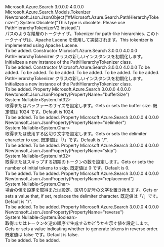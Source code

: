 <Type Name="PathHierarchyTokenizer" FullName="Microsoft.Azure.Search.Models.PathHierarchyTokenizer">
  <TypeSignature Language="C#" Value="public class PathHierarchyTokenizer : Microsoft.Azure.Search.Models.Tokenizer" />
  <TypeSignature Language="ILAsm" Value=".class public auto ansi beforefieldinit PathHierarchyTokenizer extends Microsoft.Azure.Search.Models.Tokenizer" />
  <TypeSignature Language="DocId" Value="T:Microsoft.Azure.Search.Models.PathHierarchyTokenizer" />
  <TypeSignature Language="VB.NET" Value="Public Class PathHierarchyTokenizer&#xA;Inherits Tokenizer" />
  <TypeSignature Language="F#" Value="type PathHierarchyTokenizer = class&#xA;    inherit Tokenizer" />
  <AssemblyInfo>
    <AssemblyName>Microsoft.Azure.Search</AssemblyName>
    <AssemblyVersion>3.0.0.0</AssemblyVersion>
    <AssemblyVersion>4.0.0.0</AssemblyVersion>
  </AssemblyInfo>
  <Base>
    <BaseTypeName>Microsoft.Azure.Search.Models.Tokenizer</BaseTypeName>
  </Base>
  <Interfaces />
  <Attributes>
    <Attribute>
      <AttributeName>Newtonsoft.Json.JsonObject("#Microsoft.Azure.Search.PathHierarchyTokenizer")</AttributeName>
    </Attribute>
    <Attribute>
      <AttributeName>System.Obsolete("This type is obsolete. Please use PathHierarchyTokenizerV2 instead.")</AttributeName>
    </Attribute>
  </Attributes>
  <Docs>
    <summary>
            <span data-ttu-id="a6f1b-101">パスのような階層のトークナイザ。</span><span class="sxs-lookup"><span data-stu-id="a6f1b-101">Tokenizer for path-like hierarchies.</span></span> <span data-ttu-id="a6f1b-102">このトークナイザは、Apache Lucene を使用して実装されます。</span><span class="sxs-lookup"><span data-stu-id="a6f1b-102">This tokenizer is implemented using Apache Lucene.</span></span>
            <see href="http://lucene.apache.org/core/4_10_3/analyzers-common/org/apache/lucene/analysis/path/PathHierarchyTokenizer.html" /></summary>
    <remarks>To be added.</remarks>
  </Docs>
  <Members>
    <Member MemberName=".ctor">
      <MemberSignature Language="C#" Value="public PathHierarchyTokenizer ();" />
      <MemberSignature Language="ILAsm" Value=".method public hidebysig specialname rtspecialname instance void .ctor() cil managed" />
      <MemberSignature Language="DocId" Value="M:Microsoft.Azure.Search.Models.PathHierarchyTokenizer.#ctor" />
      <MemberSignature Language="VB.NET" Value="Public Sub New ()" />
      <MemberType>Constructor</MemberType>
      <AssemblyInfo>
        <AssemblyName>Microsoft.Azure.Search</AssemblyName>
        <AssemblyVersion>3.0.0.0</AssemblyVersion>
        <AssemblyVersion>4.0.0.0</AssemblyVersion>
      </AssemblyInfo>
      <Parameters />
      <Docs>
        <summary>
            <span data-ttu-id="a6f1b-103">PathHierarchyTokenizer クラスの新しいインスタンスを初期化します。</span><span class="sxs-lookup"><span data-stu-id="a6f1b-103">Initializes a new instance of the PathHierarchyTokenizer class.</span></span>
            </summary>
        <remarks>To be added.</remarks>
      </Docs>
    </Member>
    <Member MemberName=".ctor">
      <MemberSignature Language="C#" Value="public PathHierarchyTokenizer (string name, Nullable&lt;char&gt; delimiter = null, Nullable&lt;char&gt; replacement = null, Nullable&lt;int&gt; bufferSize = null, Nullable&lt;bool&gt; reverseTokenOrder = null, Nullable&lt;int&gt; numberOfTokensToSkip = null);" />
      <MemberSignature Language="ILAsm" Value=".method public hidebysig specialname rtspecialname instance void .ctor(string name, valuetype System.Nullable`1&lt;char&gt; delimiter, valuetype System.Nullable`1&lt;char&gt; replacement, valuetype System.Nullable`1&lt;int32&gt; bufferSize, valuetype System.Nullable`1&lt;bool&gt; reverseTokenOrder, valuetype System.Nullable`1&lt;int32&gt; numberOfTokensToSkip) cil managed" />
      <MemberSignature Language="DocId" Value="M:Microsoft.Azure.Search.Models.PathHierarchyTokenizer.#ctor(System.String,System.Nullable{System.Char},System.Nullable{System.Char},System.Nullable{System.Int32},System.Nullable{System.Boolean},System.Nullable{System.Int32})" />
      <MemberSignature Language="VB.NET" Value="Public Sub New (name As String, Optional delimiter As Nullable(Of Char) = null, Optional replacement As Nullable(Of Char) = null, Optional bufferSize As Nullable(Of Integer) = null, Optional reverseTokenOrder As Nullable(Of Boolean) = null, Optional numberOfTokensToSkip As Nullable(Of Integer) = null)" />
      <MemberSignature Language="F#" Value="new Microsoft.Azure.Search.Models.PathHierarchyTokenizer : string * Nullable&lt;char&gt; * Nullable&lt;char&gt; * Nullable&lt;int&gt; * Nullable&lt;bool&gt; * Nullable&lt;int&gt; -&gt; Microsoft.Azure.Search.Models.PathHierarchyTokenizer" Usage="new Microsoft.Azure.Search.Models.PathHierarchyTokenizer (name, delimiter, replacement, bufferSize, reverseTokenOrder, numberOfTokensToSkip)" />
      <MemberType>Constructor</MemberType>
      <AssemblyInfo>
        <AssemblyName>Microsoft.Azure.Search</AssemblyName>
        <AssemblyVersion>3.0.0.0</AssemblyVersion>
        <AssemblyVersion>4.0.0.0</AssemblyVersion>
      </AssemblyInfo>
      <Parameters>
        <Parameter Name="name" Type="System.String" />
        <Parameter Name="delimiter" Type="System.Nullable&lt;System.Char&gt;" />
        <Parameter Name="replacement" Type="System.Nullable&lt;System.Char&gt;" />
        <Parameter Name="bufferSize" Type="System.Nullable&lt;System.Int32&gt;" />
        <Parameter Name="reverseTokenOrder" Type="System.Nullable&lt;System.Boolean&gt;" />
        <Parameter Name="numberOfTokensToSkip" Type="System.Nullable&lt;System.Int32&gt;" />
      </Parameters>
      <Docs>
        <param name="name">To be added.</param>
        <param name="delimiter">To be added.</param>
        <param name="replacement">To be added.</param>
        <param name="bufferSize">To be added.</param>
        <param name="reverseTokenOrder">To be added.</param>
        <param name="numberOfTokensToSkip">To be added.</param>
        <summary>
            <span data-ttu-id="a6f1b-104">PathHierarchyTokenizer クラスの新しいインスタンスを初期化します。</span><span class="sxs-lookup"><span data-stu-id="a6f1b-104">Initializes a new instance of the PathHierarchyTokenizer class.</span></span>
            </summary>
        <remarks>To be added.</remarks>
      </Docs>
    </Member>
    <Member MemberName="BufferSize">
      <MemberSignature Language="C#" Value="public Nullable&lt;int&gt; BufferSize { get; set; }" />
      <MemberSignature Language="ILAsm" Value=".property instance valuetype System.Nullable`1&lt;int32&gt; BufferSize" />
      <MemberSignature Language="DocId" Value="P:Microsoft.Azure.Search.Models.PathHierarchyTokenizer.BufferSize" />
      <MemberSignature Language="VB.NET" Value="Public Property BufferSize As Nullable(Of Integer)" />
      <MemberSignature Language="F#" Value="member this.BufferSize : Nullable&lt;int&gt; with get, set" Usage="Microsoft.Azure.Search.Models.PathHierarchyTokenizer.BufferSize" />
      <MemberType>Property</MemberType>
      <AssemblyInfo>
        <AssemblyName>Microsoft.Azure.Search</AssemblyName>
        <AssemblyVersion>3.0.0.0</AssemblyVersion>
        <AssemblyVersion>4.0.0.0</AssemblyVersion>
      </AssemblyInfo>
      <Attributes>
        <Attribute>
          <AttributeName>Newtonsoft.Json.JsonProperty(PropertyName="bufferSize")</AttributeName>
        </Attribute>
      </Attributes>
      <ReturnValue>
        <ReturnType>System.Nullable&lt;System.Int32&gt;</ReturnType>
      </ReturnValue>
      <Docs>
        <summary>
            <span data-ttu-id="a6f1b-105">取得またはバッファーのサイズを設定します。</span><span class="sxs-lookup"><span data-stu-id="a6f1b-105">Gets or sets the buffer size.</span></span> <span data-ttu-id="a6f1b-106">既定値は 1024 です。</span><span class="sxs-lookup"><span data-stu-id="a6f1b-106">Default is 1024.</span></span>
            </summary>
        <value>To be added.</value>
        <remarks>To be added.</remarks>
      </Docs>
    </Member>
    <Member MemberName="Delimiter">
      <MemberSignature Language="C#" Value="public Nullable&lt;char&gt; Delimiter { get; set; }" />
      <MemberSignature Language="ILAsm" Value=".property instance valuetype System.Nullable`1&lt;char&gt; Delimiter" />
      <MemberSignature Language="DocId" Value="P:Microsoft.Azure.Search.Models.PathHierarchyTokenizer.Delimiter" />
      <MemberSignature Language="VB.NET" Value="Public Property Delimiter As Nullable(Of Char)" />
      <MemberSignature Language="F#" Value="member this.Delimiter : Nullable&lt;char&gt; with get, set" Usage="Microsoft.Azure.Search.Models.PathHierarchyTokenizer.Delimiter" />
      <MemberType>Property</MemberType>
      <AssemblyInfo>
        <AssemblyName>Microsoft.Azure.Search</AssemblyName>
        <AssemblyVersion>3.0.0.0</AssemblyVersion>
        <AssemblyVersion>4.0.0.0</AssemblyVersion>
      </AssemblyInfo>
      <Attributes>
        <Attribute>
          <AttributeName>Newtonsoft.Json.JsonProperty(PropertyName="delimiter")</AttributeName>
        </Attribute>
      </Attributes>
      <ReturnValue>
        <ReturnType>System.Nullable&lt;System.Char&gt;</ReturnType>
      </ReturnValue>
      <Docs>
        <summary>
            <span data-ttu-id="a6f1b-107">取得または使用する区切り文字を設定します。</span><span class="sxs-lookup"><span data-stu-id="a6f1b-107">Gets or sets the delimiter character to use.</span></span> <span data-ttu-id="a6f1b-108">既定値は「/」です。</span><span class="sxs-lookup"><span data-stu-id="a6f1b-108">Default is "/".</span></span>
            </summary>
        <value>To be added.</value>
        <remarks>To be added.</remarks>
      </Docs>
    </Member>
    <Member MemberName="NumberOfTokensToSkip">
      <MemberSignature Language="C#" Value="public Nullable&lt;int&gt; NumberOfTokensToSkip { get; set; }" />
      <MemberSignature Language="ILAsm" Value=".property instance valuetype System.Nullable`1&lt;int32&gt; NumberOfTokensToSkip" />
      <MemberSignature Language="DocId" Value="P:Microsoft.Azure.Search.Models.PathHierarchyTokenizer.NumberOfTokensToSkip" />
      <MemberSignature Language="VB.NET" Value="Public Property NumberOfTokensToSkip As Nullable(Of Integer)" />
      <MemberSignature Language="F#" Value="member this.NumberOfTokensToSkip : Nullable&lt;int&gt; with get, set" Usage="Microsoft.Azure.Search.Models.PathHierarchyTokenizer.NumberOfTokensToSkip" />
      <MemberType>Property</MemberType>
      <AssemblyInfo>
        <AssemblyName>Microsoft.Azure.Search</AssemblyName>
        <AssemblyVersion>3.0.0.0</AssemblyVersion>
        <AssemblyVersion>4.0.0.0</AssemblyVersion>
      </AssemblyInfo>
      <Attributes>
        <Attribute>
          <AttributeName>Newtonsoft.Json.JsonProperty(PropertyName="skip")</AttributeName>
        </Attribute>
      </Attributes>
      <ReturnValue>
        <ReturnType>System.Nullable&lt;System.Int32&gt;</ReturnType>
      </ReturnValue>
      <Docs>
        <summary>
            <span data-ttu-id="a6f1b-109">取得またはスキップする初期のトークンの数を設定します。</span><span class="sxs-lookup"><span data-stu-id="a6f1b-109">Gets or sets the number of initial tokens to skip.</span></span> <span data-ttu-id="a6f1b-110">既定値は 0 です。</span><span class="sxs-lookup"><span data-stu-id="a6f1b-110">Default is 0.</span></span>
            </summary>
        <value>To be added.</value>
        <remarks>To be added.</remarks>
      </Docs>
    </Member>
    <Member MemberName="Replacement">
      <MemberSignature Language="C#" Value="public Nullable&lt;char&gt; Replacement { get; set; }" />
      <MemberSignature Language="ILAsm" Value=".property instance valuetype System.Nullable`1&lt;char&gt; Replacement" />
      <MemberSignature Language="DocId" Value="P:Microsoft.Azure.Search.Models.PathHierarchyTokenizer.Replacement" />
      <MemberSignature Language="VB.NET" Value="Public Property Replacement As Nullable(Of Char)" />
      <MemberSignature Language="F#" Value="member this.Replacement : Nullable&lt;char&gt; with get, set" Usage="Microsoft.Azure.Search.Models.PathHierarchyTokenizer.Replacement" />
      <MemberType>Property</MemberType>
      <AssemblyInfo>
        <AssemblyName>Microsoft.Azure.Search</AssemblyName>
        <AssemblyVersion>3.0.0.0</AssemblyVersion>
        <AssemblyVersion>4.0.0.0</AssemblyVersion>
      </AssemblyInfo>
      <Attributes>
        <Attribute>
          <AttributeName>Newtonsoft.Json.JsonProperty(PropertyName="replacement")</AttributeName>
        </Attribute>
      </Attributes>
      <ReturnValue>
        <ReturnType>System.Nullable&lt;System.Char&gt;</ReturnType>
      </ReturnValue>
      <Docs>
        <summary>
            <span data-ttu-id="a6f1b-111">場合の値を設定を取得または設定、区切り記号の文字を置き換えます。</span><span class="sxs-lookup"><span data-stu-id="a6f1b-111">Gets or sets a value that, if set, replaces the delimiter character.</span></span> <span data-ttu-id="a6f1b-112">既定値は「/」です。</span><span class="sxs-lookup"><span data-stu-id="a6f1b-112">Default is "/".</span></span>
            </summary>
        <value>To be added.</value>
        <remarks>To be added.</remarks>
      </Docs>
    </Member>
    <Member MemberName="ReverseTokenOrder">
      <MemberSignature Language="C#" Value="public Nullable&lt;bool&gt; ReverseTokenOrder { get; set; }" />
      <MemberSignature Language="ILAsm" Value=".property instance valuetype System.Nullable`1&lt;bool&gt; ReverseTokenOrder" />
      <MemberSignature Language="DocId" Value="P:Microsoft.Azure.Search.Models.PathHierarchyTokenizer.ReverseTokenOrder" />
      <MemberSignature Language="VB.NET" Value="Public Property ReverseTokenOrder As Nullable(Of Boolean)" />
      <MemberSignature Language="F#" Value="member this.ReverseTokenOrder : Nullable&lt;bool&gt; with get, set" Usage="Microsoft.Azure.Search.Models.PathHierarchyTokenizer.ReverseTokenOrder" />
      <MemberType>Property</MemberType>
      <AssemblyInfo>
        <AssemblyName>Microsoft.Azure.Search</AssemblyName>
        <AssemblyVersion>3.0.0.0</AssemblyVersion>
        <AssemblyVersion>4.0.0.0</AssemblyVersion>
      </AssemblyInfo>
      <Attributes>
        <Attribute>
          <AttributeName>Newtonsoft.Json.JsonProperty(PropertyName="reverse")</AttributeName>
        </Attribute>
      </Attributes>
      <ReturnValue>
        <ReturnType>System.Nullable&lt;System.Boolean&gt;</ReturnType>
      </ReturnValue>
      <Docs>
        <summary>
            <span data-ttu-id="a6f1b-113">取得またはトークンを逆の順序で生成するかどうかを示す値を設定します。</span><span class="sxs-lookup"><span data-stu-id="a6f1b-113">Gets or sets a value indicating whether to generate tokens in reverse order.</span></span> <span data-ttu-id="a6f1b-114">既定値は false です。</span><span class="sxs-lookup"><span data-stu-id="a6f1b-114">Default is false.</span></span>
            </summary>
        <value>To be added.</value>
        <remarks>To be added.</remarks>
      </Docs>
    </Member>
  </Members>
</Type>